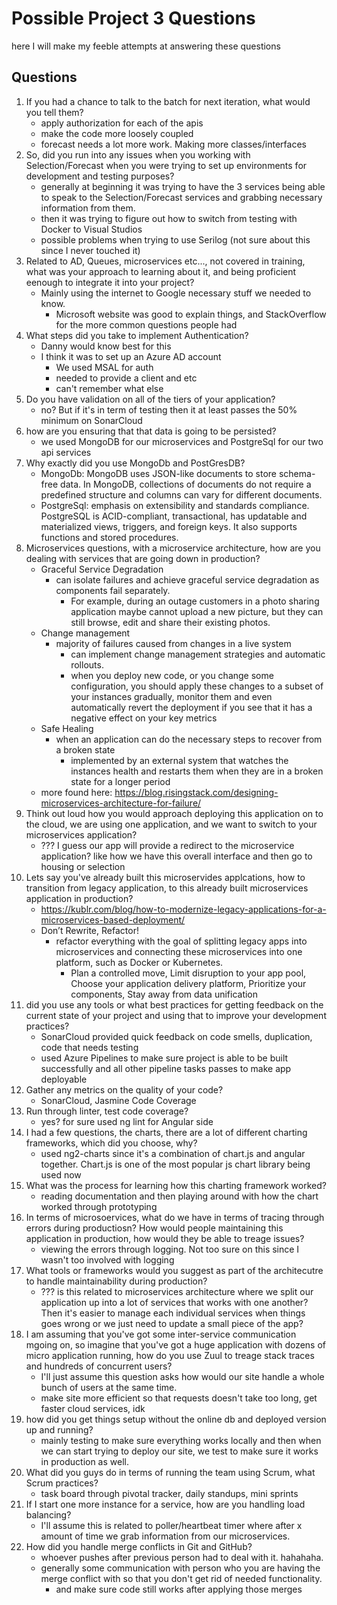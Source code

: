 # Possible Project 3 Questions
here I will make my feeble attempts at answering these questions

## Questions
1. If you had a chance to talk to the batch for next iteration, what would you tell them?
	- apply authorization for each of the apis
	- make the code more loosely coupled
	- forecast needs a lot more work. Making more classes/interfaces
2. So, did you run into any issues when you working with Selection/Forecast when you were trying to set up environments for development and testing purposes?
	- generally at beginning it was trying to have the 3 services being able to speak to the Selection/Forecast services and grabbing necessary information from them.
	- then it was trying to figure out how to switch from testing with Docker to Visual Studios
	- possible problems when trying to use Serilog (not sure about this since I never touched it)
3. Related to AD, Queues, microservices etc..., not covered in training, what was your approach to learning about it, and being proficient eenough to integrate it into your project?
	- Mainly using the internet to Google necessary stuff we needed to know. 
		- Microsoft website was good to explain things, and StackOverflow for the more common questions people had
4. What steps did you take to implement Authentication?
	- Danny would know best for this
	- I think it was to set up an Azure AD account
		- We used MSAL for auth
		- needed to provide a client and etc 
		- can't remember what else
5. Do you have validation on all of the tiers of your application?
	- no? But if it's in term of testing then it at least passes the 50% minimum on SonarCloud
6. how are you ensuring that that data is going to be persisted?
	- we used MongoDB for our microservices and PostgreSql for our two api services
7. Why exactly did you use MongoDb and PostGresDB?
	- MongoDb: MongoDB uses JSON-like documents to store schema-free data. In MongoDB, collections of documents do not require a predefined structure and columns can vary for different documents.
	- PostgreSql: emphasis on extensibility and standards compliance. PostgreSQL is ACID-compliant, transactional, has updatable and materialized views, triggers, and foreign keys. It also supports functions and stored procedures.
8. Microservices questions, with a microservice architecture, how are you dealing with services that are going down in production?
	- Graceful Service Degradation
		- can isolate failures and achieve graceful service degradation as components fail separately. 
			- For example, during an outage customers in a photo sharing application maybe cannot upload a new picture, but they can still browse, edit and share their existing photos.
	- Change management
		- majority of failures caused from changes in a live system
			- can implement change management strategies and automatic rollouts.
			- when you deploy new code, or you change some configuration, you should apply these changes to a subset of your instances gradually, monitor them and even automatically revert the deployment if you see that it has a negative effect on your key metrics
	- Safe Healing
		- when an application can do the necessary steps to recover from a broken state
			- implemented by an external system that watches the instances health and restarts them when they are in a broken state for a longer period
	- more found here: https://blog.risingstack.com/designing-microservices-architecture-for-failure/
9. Think out loud how you would approach deploying this application on to the cloud, we are using
one application, and we want to switch to your microservices application?
	- ??? I guess our app will provide a redirect to the microservice application? like how we have this overall interface and then go to housing or selection
10. Lets say you've already built this microservides applcations, how to transition from legacy application, to this already built microservices application in production?
	- https://kublr.com/blog/how-to-modernize-legacy-applications-for-a-microservices-based-deployment/
	- Don’t Rewrite, Refactor!
		- refactor everything with the goal of splitting legacy apps into microservices and connecting these microservices into one platform, such as Docker or Kubernetes.
			- Plan a controlled move, Limit disruption to your app pool, Choose your application delivery platform, Prioritize your components, Stay away from data unification
11. did you use any tools or what best practices for getting feedback on the current state of your project and using that to improve your development practices?
	- SonarCloud provided quick feedback on code smells, duplication, code that needs testing
	- used Azure Pipelines to make sure project is able to be built successfully and all other pipeline tasks passes to make app deployable
12. Gather any metrics on the quality of your code?
	- SonarCloud, Jasmine Code Coverage
13. Run through linter, test code coverage?
	- yes? for sure used ng lint for Angular side
14. I had a few questions, the charts, there are a lot of different charting frameworks, which did you choose, why?
	- used ng2-charts since it's a combination of chart.js and angular together. Chart.js is one of the most popular js chart library being used now
15. What was the process for learning how this charting framework worked?
	- reading documentation and then playing around with how the chart worked through prototyping
16. In terms of microsoervices, what do we have in terms of tracing through errors during productiosn?
How would people maintaining this application in production, how would they be able to treage issues?
	- viewing the errors through logging. Not too sure on this since I wasn't too involved with logging
17. What tools or frameworks would you suggest as part of the architecutre to handle maintainability during production?
	- ??? is this related to microservices architecture where we split our application up into a lot of services that works with one another? Then it's easier to manage each individual services when things goes wrong or we just need to update a small piece of the app?
18. I am assuming that you've got some inter-service communication mgoing on, so imagine that you've
got a huge application with dozens of micro application running, how do you use Zuul to treage stack traces and hundreds of concurrent users?
	- I'll just assume this question asks how would our site handle a whole bunch of users at the same time. 
	- make site more efficient so that requests doesn't take too long, get faster cloud services, idk
19. how did you get things setup without the online db and deployed version up and running?
	- mainly testing to make sure everything works locally and then when we can start trying to deploy our site, we test to make sure it works in production as well. 
20. What did you guys do in terms of running the team using Scrum, what Scrum practices?
	- task board through pivotal tracker, daily standups, mini sprints
21. If I start one more instance for a service, how are you handling load balancing?
	- I'll assume this is related to poller/heartbeat timer where after x amount of time we grab information from our microservices.
22. How did you handle merge conflicts in Git and GitHub?
	- whoever pushes after previous person had to deal with it. hahahaha. 
	- generally some communication with person who you are having the merge conflict with so that you don't get rid of needed functionality.
		- and make sure code still works after applying those merges
